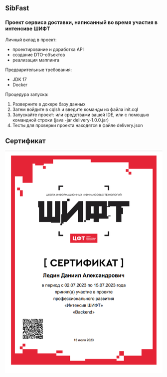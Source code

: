 ## SibFast
### Проект сервиса доставки, написанный во время участия в интенсиве ШИФТ

Личный вклад в проект:
* проектирование и доработка API
* создание DTO-объектов
* реализация маппинга

Предварительные требования:
* JDK 17
* Docker

Процедура запуска:
1. Разверните в докере базу данных
2. Затем войдите в cqlsh и введите команды из файла init.cql
3. Запускайте проект: или средствами вашей IDE, или с помощью командной строки (java -jar delivery-1.0.0.jar)
4. Тесты для проверки проекта находятся в файле delivery.json

## Сертификат
<img align="left" alt="C" src="https://github.com/MacIT54/SibFast/blob/main/docs/cf.png" />
